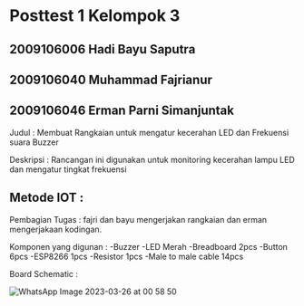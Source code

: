 # Posttest 1 Kelompok 3

## 2009106006 Hadi Bayu Saputra
## 2009106040 Muhammad Fajrianur
## 2009106046 Erman Parni Simanjuntak

Judul :
Membuat Rangkaian untuk mengatur kecerahan LED dan Frekuensi suara Buzzer

Deskripsi :
Rancangan ini digunakan untuk monitoring kecerahan lampu LED dan mengatur tingkat frekuensi

Metode IOT :
-
Pembagian Tugas :
fajri dan bayu mengerjakan rangkaian dan erman mengerjakaan kodingan.

Komponen yang digunan :
-Buzzer -LED Merah -Breadboard 2pcs -Button 6pcs -ESP8266 1pcs -Resistor 1pcs -Male to male cable 14pcs

Board Schematic :

![WhatsApp Image 2023-03-26 at 00 58 50](https://user-images.githubusercontent.com/74338174/227731424-94eb6154-46dd-49c8-855d-043465e940c8.jpg)
